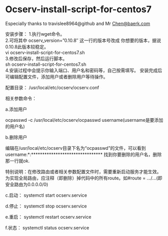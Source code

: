 # Ocserv-install-script-for-centos7
Especially thanks to travislee8964@github and Mr Chen@baerk.com

安装步骤：
1.执行wget命令。<br>
2.可将其中 ocserv_version=”0.10.8″ 这一行的版本号改成 你想要的版本，据说0.10.8此版本较稳定。<br>
vi ocserv-install-script-for-centos7.sh<br>
3.修改后保存，然后运行脚本。<br>
sh ocserv-install-script-for-centos7.sh<br>
4.安装过程中会提示你输入端口、用户名和密码等，自己按需填写。 安装完成后可编辑配置文件，添加用户或者删除用户等待操作。

配置目录：
/usr/local/etc/ocserv/ocserv.conf

相关参数命令：

a.添加用户

ocpasswd -c /usr/local/etc/ocserv/ocpasswd username(username是要添加的用户名)

b.删除用户

编辑在/usr/local/etc/ocserv目录下名为“ocpasswd”的文件，可以看到
username:*:********************************
找到你要删除的用户名，删除那一行就ok.

特别说明：在修改路由或者相关参数配置文件时，需要重新启动服务才能生效。
为实现全局路由，应注释（即删除）掉代码中的所有route。如#route = *.*.*.*/*.*.*.*(即安全路由为0.0.0.0/0)

c.启动：
systemctl start ocserv.service

d.停止：
systemctl stop ocserv.service

e.重启：
systemctl restart ocserv.service

f.状态：
systemctl status ocserv.service

